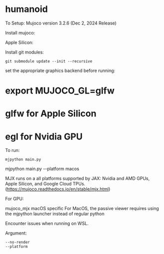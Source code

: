 # humanoid

To Setup: 
Mujoco version 3.2.6 (Dec 2, 2024 Release)

Install mujoco: 

Apple Silicon: 

Install git modules: 
```
git submodule update --init --recursive
```

set the appropriate graphics backend before running: 
# export MUJOCO_GL=glfw 
# glfw for Apple Silicon
# egl for Nvidia GPU

To run: 
```
mjpython main.py
```

mjpython main.py --platform macos


MJX runs on a all platforms supported by JAX: Nvidia and AMD GPUs, Apple Silicon, and Google Cloud TPUs. (https://mujoco.readthedocs.io/en/stable/mjx.html)

For GPU: 

mujoco_mjx
 macOS specific
For MacOS, the passive viewer requires using the mjpython launcher instead of regular python


Encounter issues when running on WSL. 

Argument: 
```
--no-render
--platform
```
